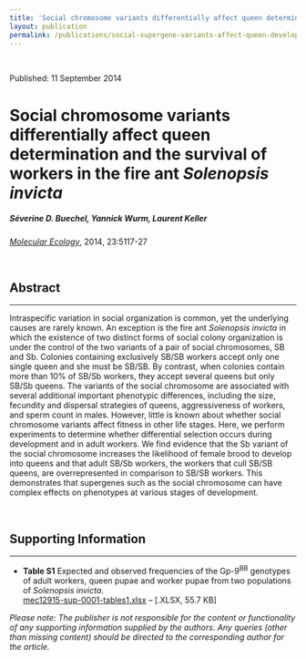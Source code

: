 ```yaml
---
title: 'Social chromosome variants differentially affect queen determination and the survival of workers in the fire ant Solenopsis invicta'
layout: publication
permalink: /publications/social-supergene-variants-affect-queen-development-and-worker-survival/
---
```


<br />

<p class="info-text">Published: 11 September 2014</p>

# Social chromosome variants differentially affect queen determination and the survival of workers in the fire ant *Solenopsis invicta*

<h5 class="info-text my-4">Séverine D. Buechel, Yannick Wurm, Laurent Keller</h5>

[*Molecular Ecology*](https://doi.org/10.1111/mec.12915), 2014, 23:5117-27

<br />

## Abstract
<hr />

Intraspecific variation in social organization is common, yet the underlying causes are rarely known. An exception is the fire ant *Solenopsis invicta* in which the existence of two distinct forms of social colony organization is under the control of the two variants of a pair of social chromosomes, SB and Sb. Colonies containing exclusively SB/SB workers accept only one single queen and she must be SB/SB. By contrast, when colonies contain more than 10% of SB/Sb workers, they accept several queens but only SB/Sb queens. The variants of the social chromosome are associated with several additional important phenotypic differences, including the size, fecundity and dispersal strategies of queens, aggressiveness of workers, and sperm count in males. However, little is known about whether social chromosome variants affect fitness in other life stages. Here, we perform experiments to determine whether differential selection occurs during development and in adult workers. We find evidence that the Sb variant of the social chromosome increases the likelihood of female brood to develop into queens and that adult SB/Sb workers, the workers that cull SB/SB queens, are overrepresented in comparison to SB/SB workers. This demonstrates that supergenes such as the social chromosome can have complex effects on phenotypes at various stages of development.

<br />

## Supporting Information
<hr />

- **Table S1** Expected and observed frequencies of the Gp-9<sup>BB</sup> genotypes of adult workers, queen pupae and worker pupae from two populations of *Solenopsis invicta*.<br />
[mec12915-sup-0001-tables1.xlsx](/publications/2014-social-supergene-variants-affect-queen-development-and-worker-survival/mec12915-sup-0001-tables1.xlsx) – [.XLSX, 55.7 KB]

*Please note: The publisher is not responsible for the content or functionality of any supporting information supplied by the authors. Any queries (other than missing content) should be directed to the corresponding author for the article.*

<br />
